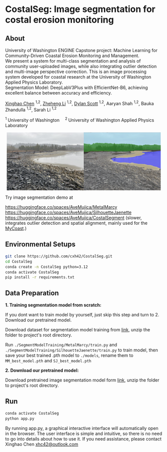 # CostalSeg: Image segmentation for costal erosion monitoring

## About
University of Washington ENGINE Capstone project: Machine Learning for Community-Driven Coastal Erosion Monitoring and Management.  
We present a system for multi-class segmentation and analysis of community user-uploaded images, while also integrating outlier detection and multi-image perspective correction.  This is an image processing system developed for coastal research at the University of Washington Applied Physics Laboratory.  
Segmentation Model: DeepLabV3Plus with EfficientNet-B6, achieving excellent balance between accuracy and efficiency.

[Xinghao Chen](https://cxh42.github.io/) <sup>1,</sup><sup>2</sup>, [Zheheng Li](https://github.com/Martyr12333) <sup>1,</sup><sup>2</sup>, [Dylan Scott](https://github.com/dwilsons) <sup>1,</sup><sup>2</sup>, Aaryan Shah <sup>1,</sup><sup>2</sup>, Bauka Zhandulla <sup>1,</sup><sup>2</sup>, Sarah Li <sup>1,</sup><sup>2</sup>

<sup>1 </sup>University of Washington&emsp; <sup>2 </sup>University of Washington Applied Physics Laboratory &emsp;

<div style="display: flex; justify-content: center;">
    <img src="assets/originalshow.jpg" style="width: 49%;" />
    <img src="assets/overlayshow.webp" style="width: 49%;" />
</div>

Try image segmentation demo at  

https://huggingface.co/spaces/AveMujica/MetalMarcy  
https://huggingface.co/spaces/AveMujica/SilhouetteJaenette  
https://huggingface.co/spaces/AveMujica/CostalSegment (slower, integrates outlier detection and spatial alignment, mainly used for the [MyCoast](https://mycoast.org/wa).)  

## Environmental Setups
```bash
git clone https://github.com/cxh42/CostalSeg.git
cd CostalSeg
conda create -n CostalSeg python=3.12 
conda activate CostalSeg
pip install -r requirements.txt
```

## Data Preparation

**1. Training segmentation model from scratch:**

If you dont want to train model by yourself, just skip this step and turn to 2. Download our pretrained model. 

Download dataset for segmentation model training from [link]([https://drive.google.com/file/d/184yJDCdGg8OZzl6mnEC8e8TvO_cK-qFU/view?usp=sharing](https://drive.google.com/file/d/1oK9xsOT-BuuNeJHC0HfhYjtSJMIDBmPr/view?usp=sharing)), unzip the folder to project's root directory. 

Run `./SegmentModelTraining/MetalMarcy/train.py` and `./SegmentModelTraining/SilhouetteJaenette/train.py` to train model, then save your best trained .pth model to `./models`, rename them to `MM_best_model.pth` and `SJ_best_model.pth`

**2. Download our pretrained model:**

Download pretrained image segmentation model form [link](https://drive.google.com/file/d/1qGGWi3F_BLzHptIFHY33XDsABbfnalEB/view?usp=sharing), unzip the folder to project's root directory.

## Run
```bash
conda activate CostalSeg
python app.py
```
By running app.py, a graphical interactive interface will automatically open in the browser. The user interface is simple and intuitive, so there is no need to go into details about how to use it. If you need assistance, please contact Xinghao Chen xhc42@outlook.com
